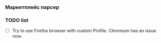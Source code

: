 ### Маркетплейс парсер


### TODO list
- [ ] Try to use Firefox browser with custom Profile. Chromium has an issue now.
